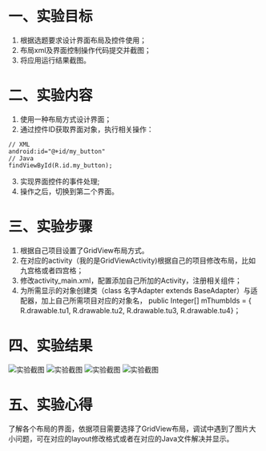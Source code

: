 # 一、实验目标
1. 根据选题要求设计界面布局及控件使用；
2. 布局xml及界面控制操作代码提交并截图；
3. 将应用运行结果截图。

#  二、实验内容
1. 使用一种布局方式设计界面；
2. 通过控件ID获取界面对象，执行相关操作：
```
// XML
android:id="@+id/my_button"
// Java
findViewById(R.id.my_button);
```
3. 实现界面控件的事件处理;
4. 操作之后，切换到第二个界面。

# 三、实验步骤
1. 根据自己项目设置了GridView布局方式。
2. 在对应的activity（我的是GridViewActivity)根据自己的项目修改布局，比如九宫格或者四宫格；
3. 修改activity_main.xml，配置添加自己所加的Activity，注册相关组件；
4. 为所需显示的对象创建类（class 名字Adapter extends BaseAdapter）与适配器，加上自己所需项目对应的对象名， public Integer[] mThumbIds = {
            R.drawable.tu1,
            R.drawable.tu2,
            R.drawable.tu3,
            R.drawable.tu4}；

# 四、实验结果
![实验截图](https://raw.githubusercontent.com/Lj-xinfei/android-labs-2020/044b6c7d13a9e6c6e5b2d3b66ca3404b1d972e31/students/net1814080903119/lab4.1.jpg)
![实验截图](https://raw.githubusercontent.com/Lj-xinfei/android-labs-2020/044b6c7d13a9e6c6e5b2d3b66ca3404b1d972e31/students/net1814080903119/lab4.2.jpg)
![实验截图](https://raw.githubusercontent.com/Lj-xinfei/android-labs-2020/044b6c7d13a9e6c6e5b2d3b66ca3404b1d972e31/students/net1814080903119/lab4.3.jpg)
![实验截图](https://raw.githubusercontent.com/Lj-xinfei/android-labs-2020/044b6c7d13a9e6c6e5b2d3b66ca3404b1d972e31/students/net1814080903119/lab4.4.jpg)

# 五、实验心得
了解各个布局的界面，依据项目需要选择了GridView布局，调试中遇到了图片大小问题，可在对应的layout修改格式或者在对应的Java文件解决并显示。
